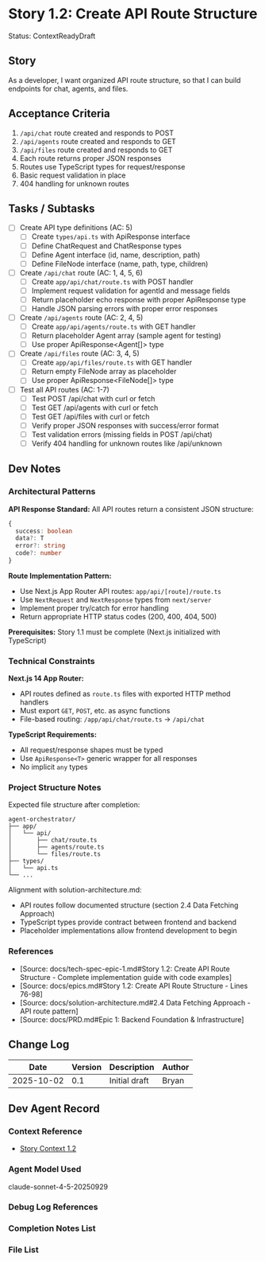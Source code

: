 # Story 1.2: Create API Route Structure

Status: ContextReadyDraft

## Story

As a developer,
I want organized API route structure,
so that I can build endpoints for chat, agents, and files.

## Acceptance Criteria

1. `/api/chat` route created and responds to POST
2. `/api/agents` route created and responds to GET
3. `/api/files` route created and responds to GET
4. Each route returns proper JSON responses
5. Routes use TypeScript types for request/response
6. Basic request validation in place
7. 404 handling for unknown routes

## Tasks / Subtasks

- [ ] Create API type definitions (AC: 5)
  - [ ] Create `types/api.ts` with ApiResponse interface
  - [ ] Define ChatRequest and ChatResponse types
  - [ ] Define Agent interface (id, name, description, path)
  - [ ] Define FileNode interface (name, path, type, children)
- [ ] Create `/api/chat` route (AC: 1, 4, 5, 6)
  - [ ] Create `app/api/chat/route.ts` with POST handler
  - [ ] Implement request validation for agentId and message fields
  - [ ] Return placeholder echo response with proper ApiResponse<ChatResponse> type
  - [ ] Handle JSON parsing errors with proper error responses
- [ ] Create `/api/agents` route (AC: 2, 4, 5)
  - [ ] Create `app/api/agents/route.ts` with GET handler
  - [ ] Return placeholder Agent array (sample agent for testing)
  - [ ] Use proper ApiResponse<Agent[]> type
- [ ] Create `/api/files` route (AC: 3, 4, 5)
  - [ ] Create `app/api/files/route.ts` with GET handler
  - [ ] Return empty FileNode array as placeholder
  - [ ] Use proper ApiResponse<FileNode[]> type
- [ ] Test all API routes (AC: 1-7)
  - [ ] Test POST /api/chat with curl or fetch
  - [ ] Test GET /api/agents with curl or fetch
  - [ ] Test GET /api/files with curl or fetch
  - [ ] Verify proper JSON responses with success/error format
  - [ ] Test validation errors (missing fields in POST /api/chat)
  - [ ] Verify 404 handling for unknown routes like /api/unknown

## Dev Notes

### Architectural Patterns

**API Response Standard:**
All API routes return a consistent JSON structure:
```typescript
{
  success: boolean
  data?: T
  error?: string
  code?: number
}
```

**Route Implementation Pattern:**
- Use Next.js App Router API routes: `app/api/[route]/route.ts`
- Use `NextRequest` and `NextResponse` types from `next/server`
- Implement proper try/catch for error handling
- Return appropriate HTTP status codes (200, 400, 404, 500)

**Prerequisites:**
Story 1.1 must be complete (Next.js initialized with TypeScript)

### Technical Constraints

**Next.js 14 App Router:**
- API routes defined as `route.ts` files with exported HTTP method handlers
- Must export `GET`, `POST`, etc. as async functions
- File-based routing: `/app/api/chat/route.ts` → `/api/chat`

**TypeScript Requirements:**
- All request/response shapes must be typed
- Use `ApiResponse<T>` generic wrapper for all responses
- No implicit `any` types

### Project Structure Notes

Expected file structure after completion:
```
agent-orchestrator/
├── app/
│   └── api/
│       ├── chat/route.ts
│       ├── agents/route.ts
│       └── files/route.ts
├── types/
│   └── api.ts
└── ...
```

Alignment with solution-architecture.md:
- API routes follow documented structure (section 2.4 Data Fetching Approach)
- TypeScript types provide contract between frontend and backend
- Placeholder implementations allow frontend development to begin

### References

- [Source: docs/tech-spec-epic-1.md#Story 1.2: Create API Route Structure - Complete implementation guide with code examples]
- [Source: docs/epics.md#Story 1.2: Create API Route Structure - Lines 76-98]
- [Source: docs/solution-architecture.md#2.4 Data Fetching Approach - API route pattern]
- [Source: docs/PRD.md#Epic 1: Backend Foundation & Infrastructure]

## Change Log

| Date     | Version | Description   | Author        |
| -------- | ------- | ------------- | ------------- |
| 2025-10-02 | 0.1     | Initial draft | Bryan |

## Dev Agent Record

### Context Reference

- [Story Context 1.2](/Users/bryan.inagaki/Documents/development/agent-orchestrator/docs/story-context-1.2.xml)

### Agent Model Used

claude-sonnet-4-5-20250929

### Debug Log References

### Completion Notes List

### File List
